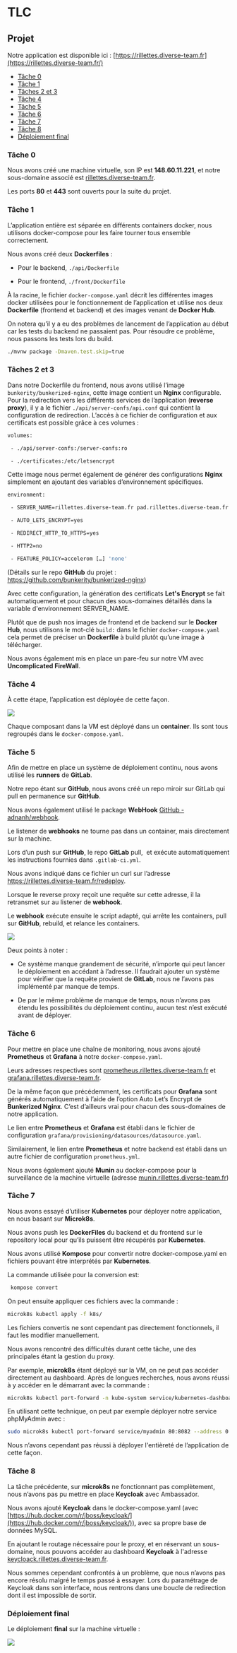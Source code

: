 # TLC

## Projet

Notre application est disponible ici : [https://rillettes.diverse-team.fr](https://rillettes.diverse-team.fr/)

- [Tâche 0](#t-che-0)
- [Tâche 1](#t-che-1)
- [Tâches 2 et 3](#t-ches-2-et-3)
- [Tâche 4](#t-che-4)
- [Tâche 5](#t-che-5)
- [Tâche 6](#t-che-6)
- [Tâche 7](#t-che-7)
- [Tâche 8](#t-che-8)
- [Déploiement final](#d-ploiement-final)

### Tâche 0

Nous avons créé une machine virtuelle, son IP est **148.60.11.221**, et notre sous-domaine associé est [rillettes.diverse-team.fr](rillettes.diverse-team.fr).

Les ports **80** et **443** sont ouverts pour la suite du projet.

### Tâche 1

L’application entière est séparée en différents containers docker, nous utilisons docker-compose pour les faire tourner tous ensemble correctement.

Nous avons créé deux **Dockerfiles** :

- Pour le backend, `./api/Dockerfile`

- Pour le frontend, `./front/Dockerfile`

À la racine, le fichier `docker-compose.yaml` décrit les différentes images docker utilisées pour le fonctionnement de l’application et utilise nos deux **Dockerfile** (frontend et backend) et des images venant de **Docker Hub**.

On notera qu’il y a eu des problèmes de lancement de l’application au début car les tests du backend ne passaient pas. Pour résoudre ce problème, nous passons les tests lors du build.

```bash
./mvnw package -Dmaven.test.skip=true
```


### Tâches 2 et 3

Dans notre Dockerfile du frontend, nous avons utilisé l’image `bunkerity/bunkerized-nginx`, cette image contient un **Nginx** configurable. Pour la redirection vers les différents services de l’application (**reverse proxy**), il y a le fichier `./api/server-confs/api.conf` qui contient la configuration de redirection. L’accès à ce fichier de configuration et aux certificats est possible grâce à ces volumes :

```dockerfile
volumes:

 - ./api/server-confs:/server-confs:ro

 - ./certificates:/etc/letsencrypt
```

Cette image nous permet également de générer des configurations **Nginx** simplement en ajoutant des variables d’environnement spécifiques.

```dockerfile
environment:

 - SERVER_NAME=rillettes.diverse-team.fr pad.rillettes.diverse-team.fr myadmin.rillettes.diverse-team.fr prometheus.rillettes.diverse-team.fr grafana.rillettes.diverse-team.fr keycloack.rillettes.diverse-team.fr

 - AUTO_LETS_ENCRYPT=yes

 - REDIRECT_HTTP_TO_HTTPS=yes

 - HTTP2=no

 - FEATURE_POLICY=accelerom […] 'none'
```

(Détails sur le repo **GitHub** du projet : https://github.com/bunkerity/bunkerized-nginx)

Avec cette configuration, la génération des certificats **Let's Encrypt** se fait automatiquement et pour chacun des sous-domaines détaillés dans la variable d'environnement SERVER_NAME.

Plutôt que de push nos images de frontend et de backend sur le **Docker Hub**, nous utilisons le mot-clé `build:` dans le fichier `docker-compose.yaml` cela permet de préciser un **Dockerfile** à build plutôt qu’une image à télécharger.

Nous avons également mis en place un pare-feu sur notre VM avec **Uncomplicated FireWall**.

### Tâche 4

À cette étape, l’application est déployée de cette façon.

![](./img/SchémaDéploiement1.png)

Chaque composant dans la VM est déployé dans un **container**. Ils sont tous regroupés dans le `docker-compose.yaml`.

### Tâche 5

Afin de mettre en place un système de déploiement continu, nous avons utilisé les **runners** de **GitLab**.

Notre repo étant sur **GitHub**, nous avons créé un repo miroir sur GitLab qui pull en permanence sur **GitHub**.

Nous avons également utilisé le package **WebHook** [GitHub - adnanh/webhook](https://github.com/adnanh/webhook).

Le listener de **webhooks** ne tourne pas dans un container, mais directement sur la machine.

Lors d’un push sur **GitHub**, le repo **GitLab** pull,  et exécute automatiquement les instructions fournies dans `.gitlab-ci.yml`.

Nous avons indiqué dans ce fichier un curl sur l’adresse https://rillettes.diverse-team.fr/redeploy.

Lorsque le reverse proxy reçoit une requête sur cette adresse, il la retransmet sur au listener de **webhook**.

Le **webhook** exécute ensuite le script adapté, qui arrête les containers, pull sur **GitHub**, rebuild, et relance les containers.

![](./img/SchémaDéploiementContinu.png)

Deux points à noter :

- Ce système manque grandement de sécurité, n’importe qui peut lancer le déploiement en accédant à l’adresse. Il faudrait ajouter un système pour vérifier que la requête provient de **GitLab**, nous ne l’avons pas implémenté par manque de temps.

- De par le même problème de manque de temps, nous n’avons pas étendu les possibilités du déploiement continu, aucun test n’est exécuté avant de déployer.

### Tâche 6

Pour mettre en place une chaîne de monitoring, nous avons ajouté **Prometheus** et **Grafana** à notre `docker-compose.yaml`. 

Leurs adresses respectives sont [prometheus.rillettes.diverse-team.fr](http://prometheus.rillettes.diverse-team.fr) et [grafana.rillettes.diverse-team.fr](http://grafana.rillettes.diverse-team.fr).

De la même façon que précédemment, les certificats pour **Grafana** sont générés automatiquement à l’aide de l’option Auto Let’s Encrypt de **Bunkerized Nginx**. C’est d’ailleurs vrai pour chacun des sous-domaines de notre application.

Le lien entre **Prometheus** et **Grafana** est établi dans le fichier de configuration `grafana/provisioning/datasources/datasource.yaml`.

Similairement, le lien entre **Prometheus** et notre backend est établi dans un autre fichier de configuration `prometheus.yml`.

Nous avons également ajouté **Munin** au docker-compose pour la surveillance de la machine virtuelle (adresse [munin.rillettes.diverse-team.fr](http://munin.rillettes.diverse-team.fr))

### Tâche 7

Nous avons essayé d’utiliser **Kubernetes** pour déployer notre application, en nous basant sur **Microk8s**.

Nous avons push les **DockerFiles** du backend et du frontend sur le repository local pour qu’ils puissent être récupérés par **Kubernetes**.

Nous avons utilisé **Kompose** pour convertir notre docker-compose.yaml en fichiers pouvant être interprétés par **Kubernetes**.

 La commande utilisée pour la conversion est:

```bash
 kompose convert
```

On peut ensuite appliquer ces fichiers avec la commande :

```bash
microk8s kubectl apply -f k8s/
```

Les fichiers convertis ne sont cependant pas directement fonctionnels, il faut les modifier manuellement.

Nous avons rencontré des difficultés durant cette tâche, une des principales étant la gestion du proxy.

Par exemple, **microk8s** étant déployé sur la VM, on ne peut pas accéder directement au dashboard. Après de longues recherches, nous avons réussi à y accéder en le démarrant avec la commande :

```bash
microk8s kubectl port-forward -n kube-system service/kubernetes-dashboard 443:443 --address 0.0.0.0
```

En utilisant cette technique, on peut par exemple déployer notre service phpMyAdmin avec :

```bash
sudo microk8s kubectl port-forward service/myadmin 80:8082 --address 0.0.0.0
```

Nous n’avons cependant pas réussi à déployer l'entièreté de l’application de cette façon.

### Tâche 8

La tâche précédente, sur **microk8s** ne fonctionnant pas complètement, nous n’avons pas pu mettre en place **Keycloak** avec Ambassador.

Nous avons ajouté **Keycloak** dans le docker-compose.yaml (avec [https://hub.docker.com/r/jboss/keycloak/](https://hub.docker.com/r/jboss/keycloak/)), avec sa propre base de données MySQL.

En ajoutant le routage nécessaire pour le proxy, et en réservant un sous-domaine, nous pouvons accéder au dashboard **Keycloak** à l'adresse [keycloack.rillettes.diverse-team.fr](http://keycloack.rillettes.diverse-team.fr).

Nous sommes cependant confrontés à un problème, que nous n’avons pas encore résolu malgré le temps passé à essayer. Lors du paramétrage de Keycloak dans son interface, nous rentrons dans une boucle de redirection dont il est impossible de sortir.

### Déploiement final

Le déploiement **final** sur la machine virtuelle :

![](./img/SchémaDéploiement2.png)
